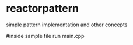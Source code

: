 # reactorpattern
simple pattern implementation and other concepts

#inside sample file run main.cpp
